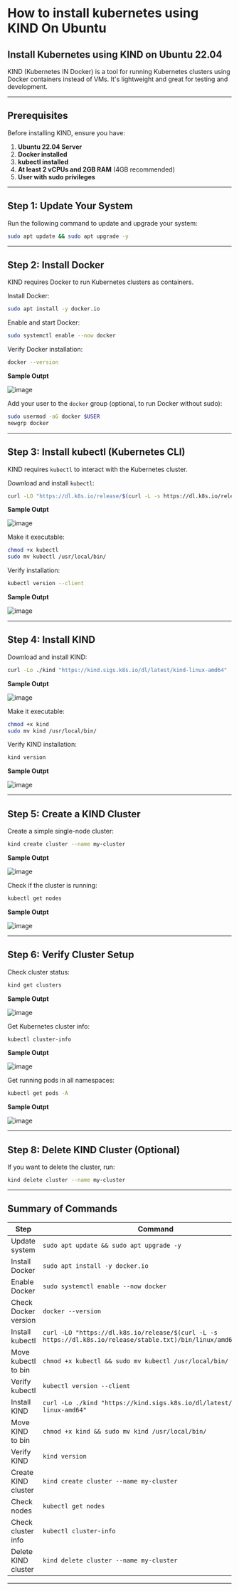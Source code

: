 # **How to install kubernetes using KIND On Ubuntu**

## **Install Kubernetes using KIND on Ubuntu 22.04**  

KIND (Kubernetes IN Docker) is a tool for running Kubernetes clusters using Docker containers instead of VMs. It's lightweight and great for testing and development.

---

## **Prerequisites**
Before installing KIND, ensure you have:
1. **Ubuntu 22.04 Server**
2. **Docker installed**
3. **kubectl installed**
4. **At least 2 vCPUs and 2GB RAM** (4GB recommended)
5. **User with sudo privileges**

---

## **Step 1: Update Your System**
Run the following command to update and upgrade your system:
```bash
sudo apt update && sudo apt upgrade -y
```

---

## **Step 2: Install Docker**
KIND requires Docker to run Kubernetes clusters as containers.

 Install Docker:
```bash
sudo apt install -y docker.io
```

 Enable and start Docker:
```bash
sudo systemctl enable --now docker
```

 Verify Docker installation:
```bash
docker --version
```
**Sample Outpt**

![image](https://github.com/user-attachments/assets/79aafe24-1a6d-4154-b676-0483801fde35)

 Add your user to the `docker` group (optional, to run Docker without sudo):
```bash
sudo usermod -aG docker $USER
newgrp docker
```

---

## **Step 3: Install kubectl (Kubernetes CLI)**
KIND requires `kubectl` to interact with the Kubernetes cluster.

 Download and install `kubectl`:
```bash
curl -LO "https://dl.k8s.io/release/$(curl -L -s https://dl.k8s.io/release/stable.txt)/bin/linux/amd64/kubectl"
```
**Sample Outpt**

![image](https://github.com/user-attachments/assets/2182915d-a93f-4e49-91cc-496399c3b250)

 Make it executable:
```bash
chmod +x kubectl
sudo mv kubectl /usr/local/bin/
```

 Verify installation:
```bash
kubectl version --client
```
**Sample Outpt**

![image](https://github.com/user-attachments/assets/77e62a67-c9f0-4acb-91d6-a59acadb276e)

---

## **Step 4: Install KIND**
 Download and install KIND:
```bash
curl -Lo ./kind "https://kind.sigs.k8s.io/dl/latest/kind-linux-amd64"
```
**Sample Outpt**

![image](https://github.com/user-attachments/assets/3db7a0c7-ea61-4031-83d7-1fb1212d859a)

 Make it executable:
```bash
chmod +x kind
sudo mv kind /usr/local/bin/
```

 Verify KIND installation:
```bash
kind version
```
**Sample Outpt**

![image](https://github.com/user-attachments/assets/2a781f9d-5c5a-4e9d-a2cf-27bdc277a7bf)

---

## **Step 5: Create a KIND Cluster**
 Create a simple single-node cluster:
```bash
kind create cluster --name my-cluster
```
**Sample Outpt**

![image](https://github.com/user-attachments/assets/a4a5502a-63b3-4604-8c8a-2aab5ba02380)

 Check if the cluster is running:
```bash
kubectl get nodes
```
**Sample Outpt**

![image](https://github.com/user-attachments/assets/a020ee6e-f1de-4acd-ba08-0a2871eabe3c)

---

## **Step 6: Verify Cluster Setup**
 Check cluster status:
```bash
kind get clusters
```
**Sample Outpt**

![image](https://github.com/user-attachments/assets/ccf169b0-5a9a-420f-aec2-3505741f50eb)

 Get Kubernetes cluster info:
```bash
kubectl cluster-info
```
**Sample Outpt**

![image](https://github.com/user-attachments/assets/681e94b9-a3c9-4903-bad0-cdc0fffe23d8)

 Get running pods in all namespaces:
```bash
kubectl get pods -A
```
**Sample Outpt**

![image](https://github.com/user-attachments/assets/738bb519-4b06-4fa8-ab5d-53273b5b489e)

---

## **Step 8: Delete KIND Cluster (Optional)**
If you want to delete the cluster, run:
```bash
kind delete cluster --name my-cluster
```

---

## **Summary of Commands**
| **Step** | **Command** |
|----------|------------|
| Update system | `sudo apt update && sudo apt upgrade -y` |
| Install Docker | `sudo apt install -y docker.io` |
| Enable Docker | `sudo systemctl enable --now docker` |
| Check Docker version | `docker --version` |
| Install kubectl | `curl -LO "https://dl.k8s.io/release/$(curl -L -s https://dl.k8s.io/release/stable.txt)/bin/linux/amd64/kubectl"` |
| Move kubectl to bin | `chmod +x kubectl && sudo mv kubectl /usr/local/bin/` |
| Verify kubectl | `kubectl version --client` |
| Install KIND | `curl -Lo ./kind "https://kind.sigs.k8s.io/dl/latest/kind-linux-amd64"` |
| Move KIND to bin | `chmod +x kind && sudo mv kind /usr/local/bin/` |
| Verify KIND | `kind version` |
| Create KIND cluster | `kind create cluster --name my-cluster` |
| Check nodes | `kubectl get nodes` |
| Check cluster info | `kubectl cluster-info` |
| Delete KIND cluster | `kind delete cluster --name my-cluster` |

---
